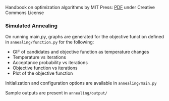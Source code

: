 Handbook on optimization algorithms by MIT Press: [PDF](https://algorithmsbook.com/optimization/files/optimization.pdf) under Creative Commons License

### Simulated Annealing
On running main,py, graphs are generated for the objective function defined in `annealing/function.py` for the following:
- GIF of candidates and objective function as temperature changes
- Temperature vs iterations
- Acceptance probability vs iterations
- Objective function vs iterations
- Plot of the objective function

Initialization and configuration options are available in `annealing/main.py`

Sample outputs are present in `annealing/output/`
